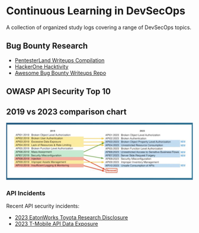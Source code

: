 # Continuous Learning in DevSecOps

A collection of organized study logs covering a range of DevSecOps topics.

## Bug Bounty Research

- [PentesterLand Writeups Compilation](https://pentester.land/writeups/)
- [HackerOne Hacktivity](https://hackerone.com/hacktivity)
- [Awesome Bug Bounty Writeups Repo](https://github.com/devanshbatham/Awesome-Bugbounty-Writeups)

## OWASP API Security Top 10

## 2019 vs 2023 comparison chart

![2019 vs 2023 comparison chart](images/owasp-10-2019-2023.png)

### API Incidents

Recent API security incidents:

- [2023 EatonWorks Toyota Research Disclosure](https://eaton-works.com/2023/02/06/toyota-gspims-hack/)
- [2023 T-Mobile API Data Exposure](https://venturebeat.com/security/t-mobile-data-breach-shows-api-security-cant-be-ignored/)
